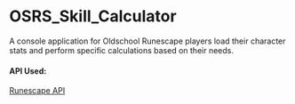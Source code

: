 # OSRS_Skill_Calculator
A console application for Oldschool Runescape players load their character stats and perform specific calculations based on their needs.

#### API Used:
[Runescape API](https://runescape.wiki/w/Application_programming_interface)
